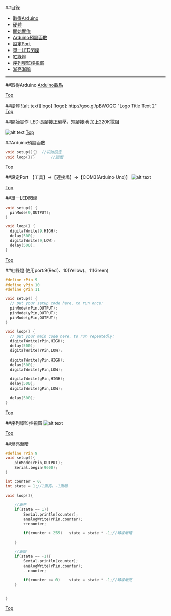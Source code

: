 <a name="top"></a>
##目錄
  * [取得Arduino](#getStart)
  * [硬體](#hardware)
  * [開始實作](#handle)
  * [Arduino預設函數](#function)
  * [設定Port](#setPort)
  * [單一LED閃爍](#1LED)
  * [紅綠燈](#3Light)
  * [序列埠監控視窗](#console)
  * [漸亮漸暗](#Grad)

<hr>

<a name="getStart"></a>
##取得Arduino
[Arduino載點](http://arduino.cc/en/Main/Software)

[Top](#top)

<a name="hardware"></a>
##硬體
![alt text][logo]
[logo]: http://goo.gl/pBWOQC "Logo Title Text 2"
[Top](#top)


<a name="handle"></a>
##開始實作
LED:長腳接正偏壓，短腳接地
加上220K電阻

![alt text](http://goo.gl/qMj4ir)
[Top](#top)


<a name="function"></a>
##Arduino預設函數
```c
void setup(){}  //初始設定
void loop(){}		//迴圈
```
[Top](#top)

<a name="setPort"></a>
##設定Port
【工具】->【連接埠】->【COM3(Arduino Uno)】
![alt text](http://goo.gl/zjvaRi)

[Top](#top)


<a name="1LED"></a>
##單一LED閃爍
```c
void setup() {
  pinMode(9,OUTPUT);
}

void loop() {
  digitalWrite(9,HIGH);
  delay(500);
  digitalWrite(9,LOW);
  delay(500);
}
```
[Top](#top)


<a name="3Light"></a>
##紅綠燈
使用port:9(Red)、10(Yellow)、11(Green)

```c
#define rPin 9
#define yPin 10
#define gPin 11

void setup() {
  // put your setup code here, to run once:
  pinMode(rPin,OUTPUT);
  pinMode(yPin,OUTPUT);
  pinMode(gPin,OUTPUT);
}

void loop() {
  // put your main code here, to run repeatedly:
  digitalWrite(rPin,HIGH);
  delay(500);
  digitalWrite(rPin,LOW);
  
  digitalWrite(yPin,HIGH);
  delay(500);
  digitalWrite(yPin,LOW);
  
  digitalWrite(gPin,HIGH);
  delay(500);
  digitalWrite(gPin,LOW);
  
  delay(500);
}
```
[Top](#top)

<a name="console"></a>
##序列埠監控視窗
![alt text](http://goo.gl/c7LbKh)

[Top](#top)

<a name="Grad"></a>
##漸亮漸暗
```c
#define rPin 9
void setup(){
	pinMode(rPin,OUTPUT);
	Serial.begin(9600);
}

int counter = 0;
int state = 1;//1漸亮，-1漸暗

void loop(){
	
	//漸亮
	if(state == 1){
		Serial.println(counter);
		analogWrite(rPin,counter);
		++counter;

		if(counter > 255)	state = state * -1;//轉成漸暗

	}
	
	//漸暗
	if(state == -1){
		Serial.println(counter);
		analogWrite(rPin,counter);
		--counter;

		if(counter <= 0)	state = state * -1;//轉成漸亮
	}

	
}
```

[Top](#top)




